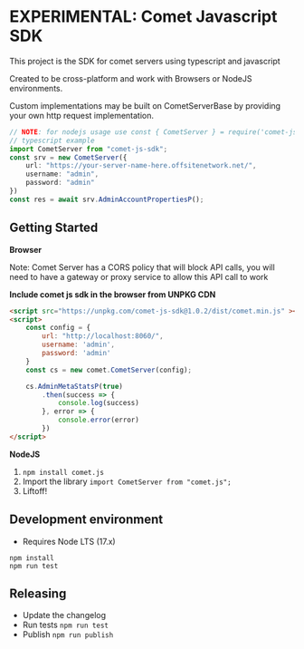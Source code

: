 # EXPERIMENTAL: Comet Javascript SDK 

This project is the SDK for comet servers using typescript and javascript

Created to be cross-platform and work with Browsers or NodeJS environments.

Custom implementations may be built on CometServerBase by providing your own http request implementation.

```ts
// NOTE: for nodejs usage use const { CometServer } = require('comet-js-sdk)
// typescript example
import CometServer from "comet-js-sdk";
const srv = new CometServer({
    url: "https://your-server-name-here.offsitenetwork.net/",
    username: "admin",
    password: "admin"
})
const res = await srv.AdminAccountPropertiesP();
```

## Getting Started

**Browser**

Note: Comet Server has a CORS policy that will block  API calls, you will need to have a gateway or proxy service to allow this API call to work

**Include comet js sdk in the browser from UNPKG CDN**

```html
<script src="https://unpkg.com/comet-js-sdk@1.0.2/dist/comet.min.js" ></script>
<script>
    const config = {
        url: "http://localhost:8060/",
        username: 'admin',
        password: 'admin'
    }
    const cs = new comet.CometServer(config);

    cs.AdminMetaStatsP(true)
        .then(success => {
            console.log(success)
        }, error => {
            console.error(error)
        })
</script>
```


**NodeJS**

1. `npm install comet.js`
2. Import the library `import CometServer from "comet.js";`
3. Liftoff!

## Development environment

- Requires Node LTS (17.x)


```shell
npm install 
npm run test
```

## Releasing

- Update the changelog
- Run tests `npm run test`
- Publish `npm run publish`
